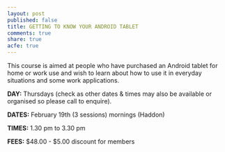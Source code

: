```yaml
---
layout: post
published: false
title: GETTING TO KNOW YOUR ANDROID TABLET
comments: true
share: true
acfe: true
---
```


This course is aimed at people who have purchased an Android tablet for home or work use and wish to learn about how to use it in everyday situations and some work applications.

**DAY:** Thursdays (check as other dates & times may also be available or organised so please call to enquire).

**DATES:** February 19th (3 sessions) mornings (Haddon)

**TIMES:** 1.30 pm to 3.30 pm

**FEES:** $48.00 - $5.00 discount for members